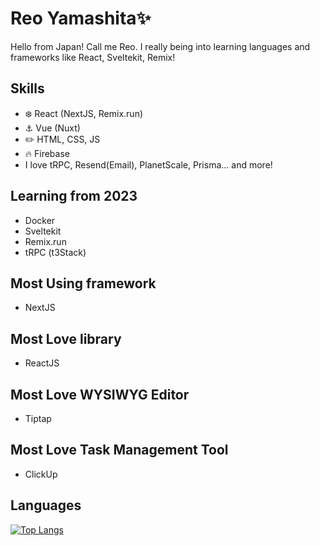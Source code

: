 
# Reo Yamashita✨
Hello from Japan! Call me Reo.  I really being into learning languages and frameworks like React, Sveltekit, Remix! 
 
## Skills
* :snowflake: React (NextJS, Remix.run)
* :anchor: Vue (Nuxt)
* :pencil2: HTML, CSS, JS
* 🔥 Firebase
* I love tRPC, Resend(Email), PlanetScale, Prisma... and more!

## Learning  from 2023
* Docker 
* Sveltekit
* Remix.run
* tRPC (t3Stack) 

## Most Using framework
* NextJS

## Most Love library
* ReactJS 

## Most Love WYSIWYG Editor
- Tiptap 

## Most Love Task Management Tool
- ClickUp
 
## Languages
[![Top Langs](https://github-readme-stats.vercel.app/api/top-langs/?username=nearCloser&hide=typescript&layout=compact&theme=algolia)](https://github.com/anuraghazra/github-readme-stats)

<!--
**NearString/nearString** is a ✨ _special_ ✨ repository because its `README.md` (this file) appears on your GitHub profile.

Here are some ideas to get you started:

- 🔭 I’m currently working on ...
- 🌱 I’m currently learning ...
- 👯 I’m looking to collaborate on ...
- 🤔 I’m looking for help with ...
- 💬 Ask me about ...
- 📫 How to reach me: ...
- 😄 Pronouns: ...
- ⚡ Fun fact: ...
-->

